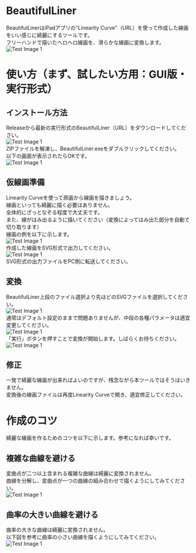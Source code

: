 # BeautifulLiner
BeautifulLinerはiPadアプリの"Linearity Curve"（URL）を使って作成した線画をいい感じに綺麗にするツールです。  
フリーハンドで描いたヘロヘロ線画を、滑らかな線画に変換します。  
![Test Image 1](images/ExeSampleA.png)  
# 使い方（まず、試したい方用：GUI版・実行形式）
## インストール方法
Releaseから最新の実行形式のBeautifulLiner（URL）をダウンロードしてください。  
![Test Image 1](images/Download.png)  
ZIPファイルを解凍し、BeautifulLiner.exeをダブルクリックしてください。  
以下の画面が表示されたらOKです。  
![Test Image 1](images/GUI.png)  
## 仮線画準備
Linearity Curveを使って原画から線画を描きましょう。  
線画といっても綺麗に描く必要はありません。  
全体的にざっとなぞる程度で大丈夫です。  
また、線がはみ出るように描いてください（変換によってはみ出た部分を自動で切り取ります）  
線画の例を以下に示します。  
![Test Image 1](images/CurveSampleA.png)  
作成した線画をSVG形式で出力してください。  
![Test Image 1](images/CurveSampleB.png)  
SVG形式の出力ファイルをPC側に転送してください。
## 変換
BeautifulLiner上段のファイル選択より先ほどのSVGファイルを選択してください。  
![Test Image 1](images/FileSelect.png)  
通常はデフォルト設定のままで問題ありませんが、中段の各種パラメータは適宜変更してください。  
![Test Image 1](images/OtherParameters.png)  
「実行」ボタンを押すことで変換が開始します。しばらくお待ちください。  
![Test Image 1](images/Execute.png)  
## 修正
一発で綺麗な線画が出来ればよいのですが、残念ながら本ツールではそうはいきません。  
変換後の線画ファイルは再度Linearity Curveで開き、適宜修正してください。  
# 作成のコツ
綺麗な線画を作るためのコツを以下に示します。参考になれば幸いです。
## 複雑な曲線を避ける
変曲点が二つ以上含まれる複雑な曲線は綺麗に変換されません。  
曲線を分解し、変曲点が一つの曲線の組み合わせで描くようにしてみてください。  
![Test Image 1](images/ComplexCurve.png)  

## 曲率の大きい曲線を避ける
曲率の大きな曲線は綺麗に変換されません。  
以下図を参考に曲率の小さい曲線を描くようにしてみてください。  
![Test Image 1](images/Curvature.png)  
